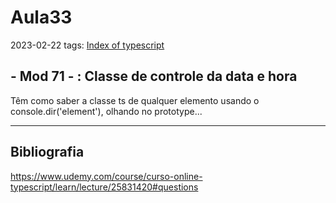 # Aula33
2023-02-22
tags: [Index of typescript](../Index%20of%20typescript.md)

## - Mod 71 - : Classe de controle da data e hora


Têm como saber a classe ts de qualquer elemento usando o console.dir('element'), olhando no prototype...


-----------------------------------------------
## Bibliografia

https://www.udemy.com/course/curso-online-typescript/learn/lecture/25831420#questions